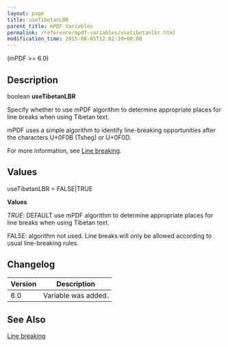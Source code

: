 ```yaml
---
layout: page
title: useTibetanLBR
parent_title: mPDF Variables
permalink: /reference/mpdf-variables/usetibetanlbr.html
modification_time: 2015-08-05T12:02:39+00:00
---
```




<p>(mPDF &gt;= 6.0)</p>
<h2>Description</h2>
<p class="manual_block">boolean <b>useTibetanLBR</b></p>
<p>Specify whether to use mPDF algorithm to determine appropriate places for line breaks when using Tibetan text.</p>
<p>mPDF uses a simple algorithm to identify line-breaking opportunities after the characters U+0F0B (Tsheg) or U+0F0D.</p>
<p>For more information, see <a href="{{ "/what-else-can-i-do/line-breaking.html" | prepend: site.baseurl }}">Line breaking</a>.</p>
<h2>Values</h2>
<p class="manual_param_dt"><span class="parameter">useTibetanLBR = <span class="smallblock">FALSE</span>|<span class="smallblock">TRUE</span></span></p>
<p class="manual_param_dd"><b>Values</b>

<i><span class="smallblock">TRUE</span></i>: <span class="smallblock">DEFAULT</span> use mPDF algorithm to determine appropriate places for line breaks when using Tibetan text.

<span class="smallblock">FALSE</span>: algorithm not used. Line breaks will only be allowed according to usual line-breaking rules.</p>
<h2>Changelog</h2>
<table class="table"> <thead>
<tr> <th>Version</th><th>Description</th> </tr>
</thead> <tbody>
<tr>
<td>6.0</td>
<td>Variable was added.</td>
</tr>
</tbody> </table>
<h2>See Also</h2>
<p><a href="{{ "/what-else-can-i-do/line-breaking.html" | prepend: site.baseurl }}">Line breaking</a></p>
